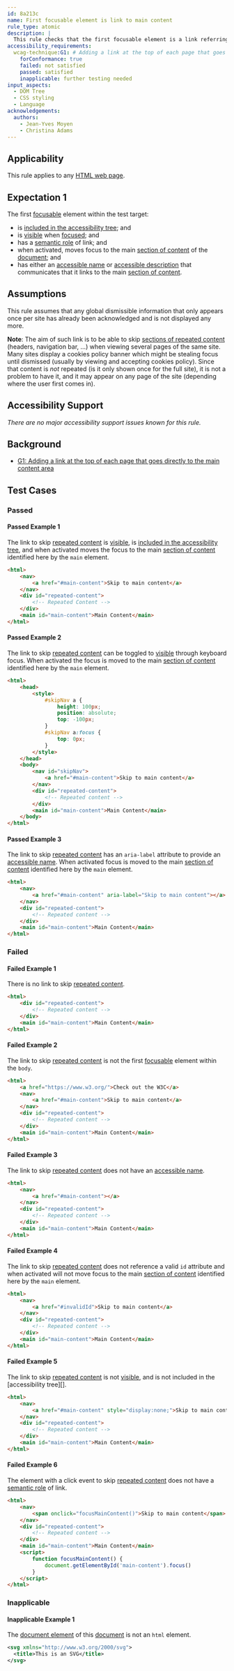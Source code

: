 ```yaml
---
id: 8a213c
name: First focusable element is link to main content
rule_type: atomic
description: |
  This rule checks that the first focusable element is a link referring to the main content of the page
accessibility_requirements:
  wcag-technique:G1: # Adding a link at the top of each page that goes directly to the main content area
    forConformance: true
    failed: not satisfied
    passed: satisfied
    inapplicable: further testing needed
input_aspects:
  - DOM Tree
  - CSS styling
  - Language
acknowledgements:
  authors:
    - Jean-Yves Moyen
    - Christina Adams
---
```


## Applicability

This rule applies to any [HTML web page][].

## Expectation 1

The first [focusable][] element within the test target:

- is [included in the accessibility tree][]; and
- is [visible][] when [focused][]; and
- has a [semantic role][] of link; and
- when activated, moves focus to the main [section of content][] of the [document][]; and
- has either an [accessible name][] or [accessible description][] that communicates that it links to the main [section of content][].

## Assumptions

This rule assumes that any global dismissible information that only appears once per site has already been acknowledged and is not displayed any more.

**Note**: The aim of such link is to be able to skip [sections of repeated content][section of repeated content] (headers, navigation bar, ...) when viewing several pages of the same site. Many sites display a cookies policy banner which might be stealing focus until dismissed (usually by viewing and accepting cookies policy). Since that content is _not_ repeated (is it only shown once for the full site), it is not a problem to have it, and it may appear on any page of the site (depending where the user first comes in).

## Accessibility Support

_There are no major accessibility support issues known for this rule._

## Background

- [G1: Adding a link at the top of each page that goes directly to the main content area](https://www.w3.org/WAI/WCAG21/Techniques/general/G1)

## Test Cases

### Passed

#### Passed Example 1

The link to skip [repeated content](#repeated-content) is [visible][], is [included in the accessibility tree][], and when activated moves the focus to the main [section of content][] identified here by the `main` element.

```html
<html>
	<nav>
		<a href="#main-content">Skip to main content</a>
	</nav>
	<div id="repeated-content">
		<!-- Repeated Content -->
	</div>
	<main id="main-content">Main Content</main>
</html>
```

#### Passed Example 2

The link to skip [repeated content](#repeated-content) can be toggled to [visible][] through keyboard focus. When activated the focus is moved to the main [section of content][] identified here by the `main` element.

```html
<html>
	<head>
		<style>
			#skipNav a {
				height: 100px;
				position: absolute;
				top: -100px;
			}
			#skipNav a:focus {
				top: 0px;
			}
		</style>
	</head>
	<body>
		<nav id="skipNav">
			<a href="#main-content">Skip to main content</a>
		</nav>
		<div id="repeated-content">
			<!-- Repeated content -->
		</div>
		<main id="main-content">Main Content</main>
	</body>
</html>
```

#### Passed Example 3

The link to skip [repeated content](#repeated-content) has an `aria-label` attribute to provide an [accessible name][]. When activated focus is moved to the main [section of content][] identified here by the `main` element.

```html
<html>
	<nav>
		<a href="#main-content" aria-label="Skip to main content"></a>
	</nav>
	<div id="repeated-content">
		<!-- Repeated content -->
	</div>
	<main id="main-content">Main Content</main>
</html>
```

### Failed

#### Failed Example 1

There is no link to skip [repeated content](#repeated-content).

```html
<html>
	<div id="repeated-content">
		<!-- Repeated content -->
	</div>
	<main id="main-content">Main Content</main>
</html>
```

#### Failed Example 2

The link to skip [repeated content](#repeated-content) is not the first [focusable][] element within the `body`.

```html
<html>
	<a href="https://www.w3.org/">Check out the W3C</a>
	<nav>
		<a href="#main-content">Skip to main content</a>
	</nav>
	<div id="repeated-content">
		<!-- Repeated content -->
	</div>
	<main id="main-content">Main Content</main>
</html>
```

#### Failed Example 3

The link to skip [repeated content](#repeated-content) does not have an [accessible name][].

```html
<html>
	<nav>
		<a href="#main-content"></a>
	</nav>
	<div id="repeated-content">
		<!-- Repeated content -->
	</div>
	<main id="main-content">Main Content</main>
</html>
```

#### Failed Example 4

The link to skip [repeated content](#repeated-content) does not reference a valid `id` attribute and when activated will not move focus to the main [section of content][] identified here by the `main` element.

```html
<html>
	<nav>
		<a href="#invalidId">Skip to main content</a>
	</nav>
	<div id="repeated-content">
		<!-- Repeated content -->
	</div>
	<main id="main-content">Main Content</main>
</html>
```

#### Failed Example 5

The link to skip [repeated content](#repeated-content) is not [visible][], and is not included in the [accessibility tree][].

```html
<html>
	<nav>
		<a href="#main-content" style="display:none;">Skip to main content</a>
	</nav>
	<div id="repeated-content">
		<!-- Repeated content -->
	</div>
	<main id="main-content">Main Content</main>
</html>
```

#### Failed Example 6

The element with a click event to skip [repeated content](#repeated-content) does not have a [semantic role][] of link.

```html
<html>
	<nav>
		<span onclick="focusMainContent()">Skip to main content</span>
	</nav>
	<div id="repeated-content">
		<!-- Repeated content -->
	</div>
	<main id="main-content">Main Content</main>
	<script>
		function focusMainContent() {
			document.getElementById('main-content').focus()
		}
	</script>
</html>
```

### Inapplicable

#### Inapplicable Example 1

The [document element][] of this [document][] is not an `html` element.

```svg
<svg xmlns="http://www.w3.org/2000/svg">
  <title>This is an SVG</title>
</svg>
```

[accessible description]: #accessible-description 'Definition of accessible description'
[accessible name]: #accessible-name 'Definition of accessible name'
[document]: https://dom.spec.whatwg.org/#concept-document 'Definition of document'
[document element]: https://dom.spec.whatwg.org/#document-element 'Definition of document element'
[focusable]: #focusable 'Definition of focusable'
[focused]: https://html.spec.whatwg.org/#focused 'Definition of focused'
[included in the accessibility tree]: #included-in-the-accessibility-tree 'Definition of included in the accessibility tree'
[section of content]: #section-of-content 'Definition of section of content'
[section of repeated content]: #section-of-repeated-content 'Definition of section of repeated content'
[semantic role]: #semantic-role 'Definition of semantic role'
[visible]: #visible 'Definition of visible'
[html web page]: #web-page-html 'Definition of web page (HTML)'
